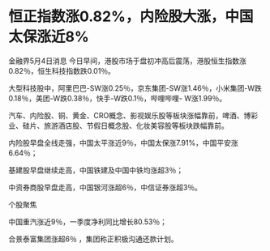 # 恒正指数涨0.82%，内险股大涨，中国太保涨近8%

金融界5月4日消息 今日早间，港股市场于盘初冲高后震荡，港股恒生指数涨0.82％，恒生科技指数跌0.01％。

大型科技股中，阿里巴巴-SW涨0.25％，京东集团-SW涨1.46％，小米集团-W跌0.18％，美团-W跌0.38％，快手-W跌0.1％，哔哩哔哩-
W涨1.99％。

汽车、内险股、铜、黄金、CRO概念、影视娱乐股等板块涨幅靠前，啤酒、博彩业、硅片、旅游酒店股、节假日概念股、化妆美容股等板块跌幅靠前。

内险股早盘全线走强，中国太平涨近9％，中国太保涨7.91%，中国平安涨6.64％；

基建股早盘继续走高，中国铁建及中国中铁均涨超3％；

中资券商股早盘走高，中国银河涨超6％，中信证券涨超3％。

个股聚焦

中国重汽涨近9％，一季度净利同比增长80.53％；

合景泰富集团涨超6％ ，集团称正积极沟通还款计划。

